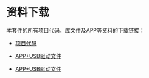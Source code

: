 # 资料下载

本套件的所有项目代码，库文件及APP等资料的下载链接：

- [项目代码](./项目代码.7z)

- [APP+USB驱动文件](./APP+USB驱动文件.7z)

- [APP+USB驱动文件](./APP+USB驱动文件.7z)



